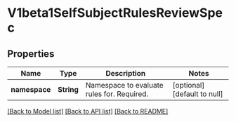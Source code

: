 # V1beta1SelfSubjectRulesReviewSpec

## Properties
Name | Type | Description | Notes
------------ | ------------- | ------------- | -------------
**namespace** | **String** | Namespace to evaluate rules for. Required. | [optional] [default to null]

[[Back to Model list]](../README.md#documentation-for-models) [[Back to API list]](../README.md#documentation-for-api-endpoints) [[Back to README]](../README.md)


